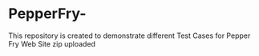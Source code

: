 # PepperFry-
This repository is created to demonstrate different Test Cases for Pepper Fry Web Site
zip uploaded
